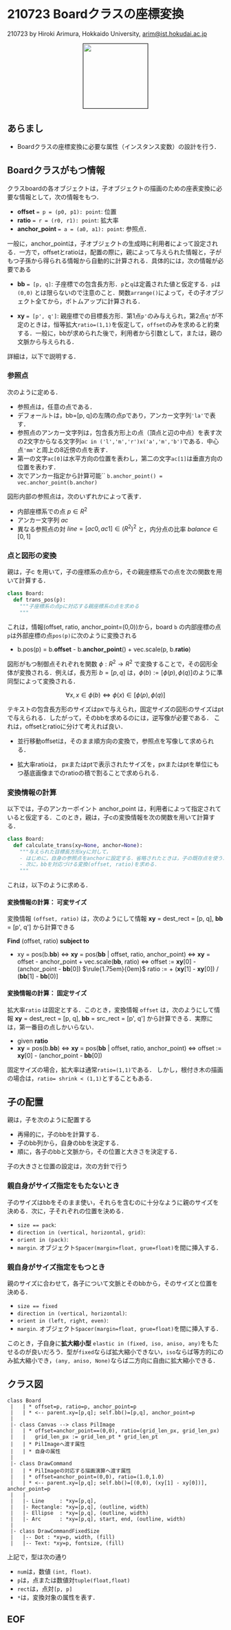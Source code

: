 # 210723 Boardクラスの座標変換

210723 by Hiroki Arimura, Hokkaido University, arim@ist.hokudai.ac.jp

<center>
<img border="1" width="150" src="fig/arrange5.png"/>
</center>

<!-- ![](fig/arrange5.png) -->

## あらまし

* Boardクラスの座標変換に必要な属性（インスタンス変数）の設計を行う．

## Boardクラスがもつ情報

クラスboardの各オブジェクトは，子オブジェクトの描画のための座表変換に必要な情報として，次の情報をもつ．

* **offset** `= p = (p0, p1): point`: 位置
* **ratio** `= r = (r0, r1): point`: 拡大率
* **anchor_point** `= a = (a0, a1): point`: 参照点．

一般に，anchor_pointは，子オブジェクトの生成時に利用者によって設定される．一方で，offsetとratioは，配置の際に，親によって与えられた情報と，子がもつ子孫から得られる情報から自動的に計算される．具体的には，次の情報が必要である

* **bb** `= [p, q]`:  子座標での包含長方形．`p`と`q`は定義された値と仮定する．`p`は`(0,0)` とは限らないので注意のこと．関数`arrange()`によって，その子オブジェクト全てから，ボトムアップに計算される．

* **xy** `= [p', q']`:  親座標での目標長方形．第1点`p'`のみ与えられ，第2点`q'`が不定のときは，恒等拡大`ratio=(1,1)`を仮定して，`offset`のみを求めると約束する．一般に，bbが求められた後で，利用者から引数として，または，親の文脈から与えられる．

詳細は，以下で説明する．


### 参照点

次のように定める．

* 参照点は，任意の点である．
* デフォールトは，bb=[p, q]の左隅の点pであり，アンカー文字列`'la'`で表す．
* 参照点のアンカー文字列は，包含長方形上の点（頂点と辺の中点）を表す次の2文字からなる文字列`ac in ('l','m','r')x('a','m','b')`である．中心点`'mm'`と周上の8近傍の点を表す．
* 第一の文字`ac[0]`は水平方向の位置を表わし，第二の文字`ac[1]`は垂直方向の位置を表わす．
* 次でアンカー指定から計算可能``
	`b.anchor_point() = vec.anchor_point(b.anchor)`

図形内部の参照点は，次のいずれかによって表す．

* 内部座標系での点 $p \in R^{2}$
* アンカー文字列 $ac$
* 異なる参照点の対 $line=[ac0, ac1] \in (R^{2})^{2}$ と，内分点の比率 $balance \in [0,1]$ 
	
### 点と図形の変換

親は，子c を用いて，子の座標系の点から，その親座標系での点を次の関数を用いて計算する．

```python 
class Board: 
  def trans_pos(p): 
    """子座標系の点pに対応する親座標系の点を求める
	"""
```

これは，情報(offset, ratio, anchor_point=(0,0))から，board `b` の内部座標の点 `p`は外部座標の点`pos(p)`に次のように変換される



* b.pos(p) = b.**offset** - b.**anchor_point**() + vec.scale(p, b.**ratio**)

図形がもつ制御点それぞれを関数 $\phi: R^{2} \to R^{2}$ で変換することで，その図形全体が変換される．例えば，長方形 $b=[p, q]$ は，$\phi(b) := [\phi(p), \phi(q)]$のように準同型によって変換される．

$$\forall x, x\in \phi(b) \iff \phi(x) \in [\phi(p), \phi(q)]$$

テキストの包含長方形のサイズはpxで与えられ，固定サイズの図形のサイズはptで与えられる．したがって，そのbbを求めるのには，逆写像が必要である．
これは，offsetとratioに分けて考えれば良い．

* 並行移動offsetは，そのまま順方向の変換で，参照点を写像して求められる．

* 拡大率ratioは， pxまたはptで表示されたサイズを，pxまたはptを単位にもつ基底画像までのratioの積で割ることで求められる．

### 変換情報の計算

以下では，子のアンカーポイント anchor_point は，利用者によって指定されていると仮定する．このとき，親は，子cの変換情報を次の関数を用いて計算する．

```python 
class Board: 
  def calculate_trans(xy=None, anchor=None): 
    """与えられた目標長方形xyに対して，
	- はじめに，自身の参照点をanchorに設定する．省略されたときは，子の既存点を使う．
	- 次に，bbを対応づける変換(offset, ratio)を求める．
	"""
```

これは，以下のように求める．

#### 変換情報の計算： 可変サイズ

変換情報 `(offset, ratio)` は，次のようにして情報 **xy** = dest_rect = [p, q], **bb** = [p', q'] から計算できる

**Find** (offset, ratio) **subject to**

*  xy = pos(b.**bb**)
$\iff$ **xy** = pos(**bb** | offset, ratio, anchor_point)
$\iff$ **xy** = offset - anchor_point + vec.scale(**bb**, ratio)
$\iff$ offset := **xy**[0] - (anchor_point - **bb**[0])
$\rule{1.75em}{0em}$ ratio := + (**xy**[1] - **xy**[0]) / (**bb**[1] - **bb**[0)]

#### 変換情報の計算： 固定サイズ

拡大率`ratio` は固定とする．このとき，変換情報 `offset` は，次のようにして情報 **xy** = dest_rect = [p, q], **bb** = src_rect = [p', q'] から計算できる．実際には，第一番目の点しかいらない．

* given **ratio**
*  **xy** = pos(b.**bb**)
$\iff$ **xy** = pos(**bb** | offset, ratio, anchor_point)
$\iff$ offset := **xy**[0] - (anchor_point - **bb**[0])

固定サイズの場合，拡大率は通常`ratio=(1,1)`である．
しかし，根付き木の描画の場合は，`ratio= shrink < (1,1)`とすることもある．

## 子の配置

親は，子を次のように配置する

* 再帰的に，子のbbを計算する．
* 子のbb列から，自身のbbを決定する．
* 順に，各子のbbと文脈から，その位置と大きさを決定する．

子の大きさと位置の設定は，次の方針で行う

### 親自身がサイズ指定をもたないとき

子のサイズはbbをそのまま使い，それらを含むのに十分なように親のサイズを決める．次に，子それぞれの位置を決める．

* `size == pack`: 
* `direction in (vertical, horizontal, grid)`: 
* `orient in (pack)`: 
* `margin`. オブジェクト`Spacer(margin=float, grue=float)`を間に挿入する．

### 親自身がサイズ指定をもつとき

親のサイズに合わせて，各子について文脈とそのbbから，そのサイズと位置を決める．

* `size == fixed`
* `direction in (vertical, horizontal)`: 
* `orient in (left, right, even)`: 
* `margin`. オブジェクト`Spacer(margin=float, grue=float)`を間に挿入する．

このとき，子自身に**拡大縮小型** `elastic in (fixed, iso, aniso, any)`をもたせるのが良いだろう．型が`fixed`ならば拡大縮小できない，`iso`ならば等方的にのみ拡大縮小でき，`(any, aniso, None)`ならば二方向に自由に拡大縮小できる．


## クラス図

```text 
class Board
 |   | * offset=p, ratio=p, anchor_point=p
 |   | * <-- parent.xy=[p,q]; self.bb()=[p,q], anchor_point=p
 | 
 |- class Canvas --> class PilImage
 |   | * offset=anchor_point==(0,0), ratio=(grid_len_px, grid_len_px) 
 |   |   grid_len_px := grid_len_pt * grid_len_pt
 |   | * PilImageへ渡す属性
 |   | * 自身の属性
 | 
 |- class DrawCommand
 |   | * PilImageの対応する描画演算へ渡す属性
 |   | * offset=anchor_point=(0,0), ratio=(1.0,1.0)
 |   | * <-- parent.xy=[p,q]; self.bb()=[(0,0), (xy[1] - xy[0])], anchor_point=p
 |   | 
 |   |- Line     : *xy=[p,q], 
 |   |- Rectangle: *xy=[p,q], (outline, width)
 |   |- Ellipse  : *xy=[p,q], (outline, width)
 |   |- Arc      : *xy=[p,q], start, end, (outline, width)
 | 
 |- class DrawCommandFixedSize
 |   |-- Dot : *xy=p, width, (fill)
 |   |-- Text: *xy=p, fontsize, (fill)
```

上記で，型は次の通り

* `num`は，数値 `(int, float)`. 
* `p`は，点または数値対`tuple(float,float)`
* `rect`は，点対`[p, p]`
* `*`は，変換対象の属性を表す．

## EOF

